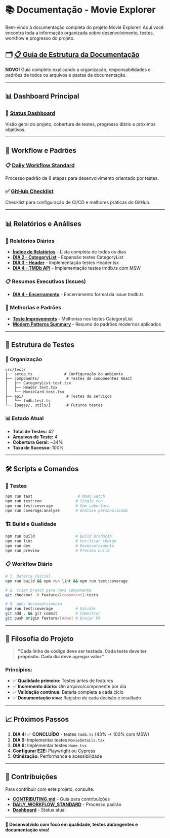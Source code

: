 # 📚 Documentação - Movie Explorer

Bem-vindo à documentação completa do projeto Movie Explorer! Aqui você encontra toda a informação organizada sobre desenvolvimento, testes, workflow e progresso do projeto.

## 🗂️ **[📋 Guia de Estrutura da Documentação](DOCS_STRUCTURE_GUIDE.md)**

**NOVO!** Guia completo explicando a organização, responsabilidades e padrões de todos os arquivos e pastas da documentação.

---

## 📊 **Dashboard Principal**

### 🎯 **[Status Dashboard](dashboard/STATUS_DASHBOARD.md)**

Visão geral do projeto, cobertura de testes, progresso diário e próximos objetivos.

---

## 🔄 **Workflow e Padrões**

### 📋 **[Daily Workflow Standard](workflow/DAILY_WORKFLOW_STANDARD.md)**

Processo padrão de 8 etapas para desenvolvimento orientado por testes.

### ✅ **[GitHub Checklist](workflow/GITHUB_CHECKLIST.md)**

Checklist para configuração de CI/CD e melhores práticas do GitHub.

---

## 📊 **Relatórios e Análises**

### **📅 Relatórios Diários**

- **[Índice de Relatórios](reports/daily/DAILY_TEST_BATTERY_INDEX.md)** - Lista completa de todos os dias
- **[DIA 2 - CategoryList](reports/daily/DAILY_TEST_BATTERY_REPORT_DIA2.md)** - Expansão testes CategoryList
- **[DIA 3 - Header](reports/daily/DAILY_TEST_BATTERY_REPORT_DIA3.md)** - Implementação testes Header.tsx
- **[DIA 4 - TMDb API](reports/daily/DAILY_TEST_BATTERY_REPORT_DIA4.md)** - Implementação testes tmdb.ts com MSW

### **📋 Resumos Executivos (Issues)**

- **[DIA 4 - Encerramento](reports/daily/issue/RESUMO_EXECUTIVO_DIA4.md)** - Encerramento formal da issue tmdb.ts

### **🚀 Melhorias e Padrões**

- **[Teste Improvements](reports/improvements/TESTE_IMPROVEMENTS.md)** - Melhorias nos testes CategoryList
- **[Modern Patterns Summary](reports/improvements/MODERN_PATTERNS_SUMMARY.md)** - Resumo de padrões modernos aplicados

---

## 🧪 **Estrutura de Testes**

### **📁 Organização**

```
src/test/
├── setup.ts              # Configuração do ambiente
├── components/            # Testes de componentes React
│   ├── CategoryList.test.tsx
│   ├── Header.test.tsx
│   └── MovieCard.test.tsx
├── api/                   # Testes de serviços
│   └── tmdb.test.ts
└── [pages/, utils/]       # Futuros testes
```

### **📊 Estado Atual**

- **Total de Testes:** 42
- **Arquivos de Teste:** 4
- **Cobertura Geral:** ~34%
- **Taxa de Sucesso:** 100%

---

## 🛠️ **Scripts e Comandos**

### **🧪 Testes**

```bash
npm run test                    # Modo watch
npm run test:run               # Single run
npm run test:coverage          # Com cobertura
npm run coverage:analyze       # Análise personalizada
```

### **🏗️ Build e Qualidade**

```bash
npm run build                  # Build produção
npm run lint                   # Verificar código
npm run dev                    # Desenvolvimento
npm run preview                # Preview build
```

### **📋 Workflow Diário**

```bash
# 1. Bateria inicial
npm run build && npm run lint && npm run test:coverage

# 2. Criar branch para novo componente
git checkout -b feature/[component]-tests

# 3. Após desenvolvimento
npm run test:coverage          # Validar
git add . && git commit        # Commitrar
git push origin feature/[nome] # Enviar PR
```

---

## 🎯 **Filosofia do Projeto**

> **"Cada linha de código deve ser testada. Cada teste deve ter propósito. Cada dia deve agregar valor."**

### **Princípios:**

- ✅ **Qualidade primeiro:** Testes antes de features
- ✅ **Incremento diário:** Um arquivo/componente por dia
- ✅ **Validação contínua:** Bateria completa a cada ciclo
- ✅ **Documentação viva:** Registro de cada decisão e resultado

---

## 📈 **Próximos Passos**

1. **DIA 4:** ✅ **CONCLUÍDO** - testes `tmdb.ts` (43% → 100% com MSW)
2. **DIA 5:** Implementar testes `MovieDetails.tsx`
3. **DIA 6:** Implementar testes `Home.tsx`
4. **Configurar E2E:** Playwright ou Cypress
5. **Otimização:** Performance e acessibilidade

---

## 🤝 **Contribuições**

Para contribuir com este projeto, consulte:

- **[CONTRIBUTING.md](../CONTRIBUTING.md)** - Guia para contribuições
- **[DAILY_WORKFLOW_STANDARD](workflow/DAILY_WORKFLOW_STANDARD.md)** - Processo padrão
- **[Dashboard](dashboard/STATUS_DASHBOARD.md)** - Status atual

---

**🚀 Desenvolvido com foco em qualidade, testes abrangentes e documentação viva!**
